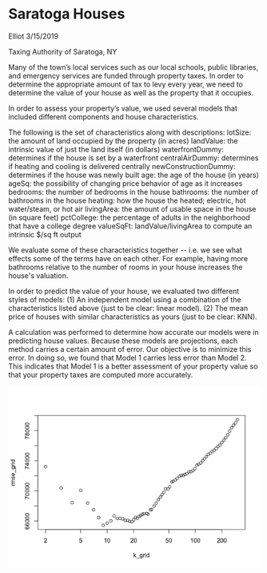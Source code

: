 Saratoga Houses
================
Elliot
3/15/2019

Taxing Authority of Saratoga, NY

Many of the town’s local services such as our local schools, public libraries, and emergency services are funded through property taxes. In order to determine the appropriate amount of tax to levy every year, we need to determine the value of your house as well as the property that it occupies.


In order to assess your property’s value, we used several models that included different components and house characteristics.


The following is the set of characteristics along with descriptions:
	lotSize: the amount of land occupied by the property (in acres)
	landValue: the intrinsic value of just the land itself (in dollars)
	waterfrontDummy: determines if the house is set by a waterfront
	centralAirDummy: determines if heating and cooling is delivered centrally
	newConstructionDummy: determines if the house was newly built
	age: the age of the house (in years)
	ageSq: the possibility of changing price behavior of age as it increases
	bedrooms: the number of bedrooms in the house
	bathrooms: the number of bathrooms in the house
	heating: how the house the heated; electric, hot water/steam, or hot air
	livingArea: the amount of usable space in the house (in square feet)
	pctCollege: the percentage of adults in the neighborhood that have a college degree
	valueSqFt: landValue/livingArea to compute an intrinsic $/sq ft output


We evaluate some of these characteristics together -- i.e. we see what effects some of the terms have on each other. For example, having more bathrooms relative to the number of rooms in your house increases the house's valuation. 


In order to predict the value of your house, we evaluated two different styles of models:
	(1)	An independent model using a combination of the characteristics listed above (just to be clear: linear model).
	(2)	The mean price of houses with similar characteristics as yours (just to be clear: KNN). 

A calculation was performed to determine how accurate our models were in predicting house values. Because these models are projections, each method carries a certain amount of error. Our objective is to minimize this error. In doing so, we found that Model 1 carries less error than Model 2. This indicates that Model 1 is a better assessment of your property value so that your property taxes are computed more accurately.



![](Saratoga_files/figure-markdown_github/pressure-1.png)
